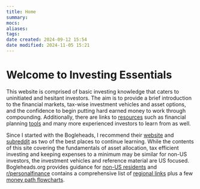 ```yaml
---
title: Home
summary: 
mocs: 
aliases: 
tags: 
date created: 2024-09-12 15:54
date modified: 2024-11-05 15:21
---
```

# Welcome to Investing Essentials
This website is comprised of basic investing knowledge that caters to uninitiated and hesitant investors. The aim is to provide a brief introduction to the financial markets, tax-wise investment vehicles and asset options, and the confidence to begin putting hard earned money to work through compounding. Additionally, there are links to [resources](resources/main.md)<!-- #internal_link --> such as financial planning [tools](resources/tools.md)<!-- #internal_link --> and many more experienced investors to learn from as well.

Since I started with the Bogleheads, I recommend their [website](https://www.bogleheads.org/index.php) and [subreddit](https://www.reddit.com/r/Bogleheads/?rdt=35841) as two of the best places to continue learning. While the contents of this site covering the fundamentals of asset allocation, tax efficient investing and keeping expenses to a minimum may be similar for non-US investors, the investment vehicles and reference material are US focused. Bogleheads.org provides guidance for [non-US residents](https://www.bogleheads.org/wiki/Category:Non-US_domiciles) and [r/personalfinance](https://www.reddit.com/r/personalfinance/wiki/index/) contains a comprehensive list of [regional links](https://www.reddit.com/r/personalfinance/wiki/country_index/) plus a few [money path flowcharts](https://www.reddit.com/r/personalfinance/wiki/commontopics/#wiki_graphical_version).




